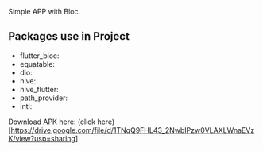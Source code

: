 Simple APP with Bloc.

## Packages use in Project

 - flutter_bloc:
 - equatable:
 - dio:
 - hive: 
 - hive_flutter: 
 - path_provider: 
 - intl: 

Download APK here: (click here)[https://drive.google.com/file/d/1TNqQ9FHL43_2NwbIPzw0VLAXLWnaEVzK/view?usp=sharing]



